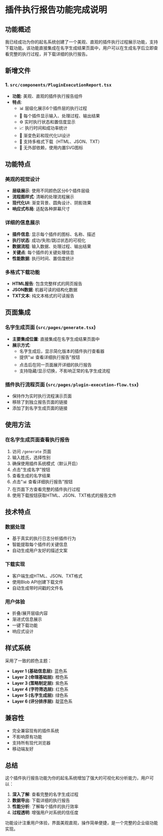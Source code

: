 # 插件执行报告功能完成说明

## 功能概述

我已经成功为你的起名系统创建了一个美观、直观的插件执行过程展示功能，支持下载功能。该功能直接集成在名字生成结果页面中，用户可以在生成名字后立即查看完整的执行过程，并下载详细的执行报告。

## 新增文件

### 1. `src/components/PluginExecutionReport.tsx`
- **功能**: 美观、直观的插件执行报告组件
- **特点**:
  - 📊 层级化展示6个插件层的执行过程
  - 🎯 每个插件显示输入、处理过程、输出结果
  - ⚙️ 实时执行状态和置信度显示
  - 📈 执行时间和成功率统计
  - 🎨 渐变色彩和现代化UI设计
  - 💾 支持多格式下载（HTML、JSON、TXT）
  - 🔧 无外部依赖，使用内置SVG图标

## 功能特点

### 美观的视觉设计
- **层级展示**: 使用不同颜色区分6个插件层级
- **流程图样式**: 清晰的处理流程展示
- **现代化UI**: 渐变背景、圆角设计、阴影效果
- **响应式布局**: 适配各种屏幕尺寸

### 详细的信息展示
- **插件信息**: 显示每个插件的图标、名称、描述
- **执行状态**: 成功/失败/跳过状态的可视化
- **数据流程**: 输入数据、处理过程、输出结果
- **关键点**: 每个插件的关键处理信息
- **性能数据**: 执行时间、置信度统计

### 多格式下载功能
- **HTML报告**: 包含完整样式的网页报告
- **JSON数据**: 机器可读的结构化数据
- **TXT文本**: 纯文本格式的可读报告

## 页面集成

### 名字生成页面 (`src/pages/generate.tsx`)
- **主要集成位置**: 直接集成在名字生成结果页面中
- **展示方式**: 
  - 名字生成后，显示简化版本的插件执行查看器
  - 提供"📊 查看详细执行报告"按钮
  - 点击后在同一页面展开详细的执行报告
  - 支持隐藏/显示切换，不影响正常的名字生成流程

### 插件执行流程页面 (`src/pages/plugin-execution-flow.tsx`)
- 保持作为实时执行流程演示页面
- 移除了到独立报告页面的链接
- 添加了到名字生成页面的链接

## 使用方法

### 在名字生成页面查看执行报告
1. 访问 `/generate` 页面
2. 输入姓氏，选择性别
3. 确保使用插件系统模式（默认开启）
4. 点击"生成名字"按钮
5. 查看生成的名字结果
6. 点击"📊 查看详细执行报告"按钮
7. 在页面下方查看完整的插件执行过程
8. 使用下载按钮获取HTML、JSON、TXT格式的报告文件

## 技术特点

### 数据处理
- 基于真实的执行日志分析插件行为
- 智能提取每个插件的关键信息
- 自动生成用户友好的描述文案

### 下载实现
- 客户端生成HTML、JSON、TXT格式
- 使用Blob API创建下载文件
- 自动生成带时间戳的文件名

### 用户体验
- 折叠/展开层级内容
- 渐进式信息展示
- 一键下载功能
- 响应式设计

## 样式系统

采用了一致的颜色主题：
- **Layer 1 (基础信息层)**: 蓝色系
- **Layer 2 (命理基础层)**: 橙色系  
- **Layer 3 (策略制定层)**: 紫色系
- **Layer 4 (字符筛选层)**: 红色系
- **Layer 5 (名字生成层)**: 绿色系
- **Layer 6 (评分排序层)**: 靛蓝色系

## 兼容性

- 完全兼容现有的插件系统
- 不影响原有功能
- 支持所有现代浏览器
- 移动端友好

## 总结

这个插件执行报告功能为你的起名系统增加了强大的可视化和分析能力，用户可以：

1. **深入了解**: 查看完整的名字生成过程
2. **数据导出**: 下载详细的执行报告
3. **性能分析**: 了解每个插件的执行效率
4. **过程透明**: 增强用户对系统的信任度

功能设计注重用户体验，界面美观直观，操作简单便捷，是一个完整的企业级功能实现。
